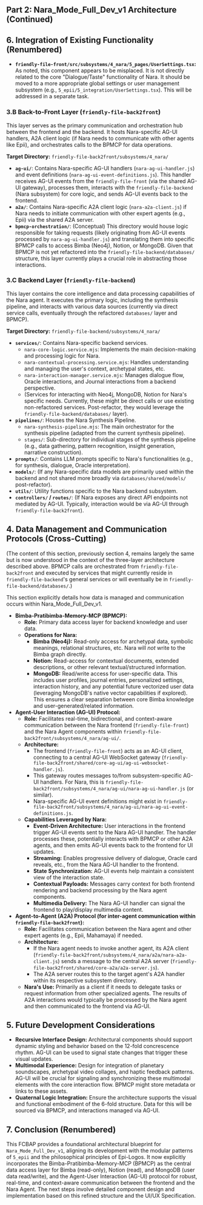 ## Part 2: Nara_Mode_Full_Dev_v1 Architecture (Continued)

## 6. Integration of Existing Functionality (Renumbered)

- **`friendly-file-front/src/subsystems/4_nara/5_pages/UserSettings.tsx`:** As noted, this component appears to be misplaced. It is not directly related to the core "Dialogue/Taste" functionality of Nara. It should be moved to a more appropriate global settings or user management subsystem (e.g., `5_epii/5_integration/UserSettings.tsx`). This will be addressed in a separate task.

### 3.B Back-to-Front Layer (`friendly-file-back2front`)

This layer serves as the primary communication and orchestration hub between the frontend and the backend. It hosts Nara-specific AG-UI handlers, A2A client logic (if Nara needs to communicate with other agents like Epii), and orchestrates calls to the BPMCP for data operations.

**Target Directory:** `friendly-file-back2front/subsystems/4_nara/`

- **`ag-ui/`**: Contains Nara-specific AG-UI handlers (`nara-ag-ui-handler.js`) and event definitions (`nara-ag-ui-event-definitions.js`). This handler receives AG-UI events from the `friendly-file-front` (via the shared AG-UI gateway), processes them, interacts with the `friendly-file-backend` (Nara subsystem) for core logic, and sends AG-UI events back to the frontend.
- **`a2a/`**: Contains Nara-specific A2A client logic (`nara-a2a-client.js`) if Nara needs to initiate communication with other expert agents (e.g., Epii) via the shared A2A server.
- **`bpmcp-orchestration/`**: (Conceptual) This directory would house logic responsible for taking requests (likely originating from AG-UI events processed by `nara-ag-ui-handler.js`) and translating them into specific BPMCP calls to access Bimba (Neo4j), Notion, or MongoDB. Given that BPMCP is not yet refactored into the `friendly-file-backend/databases/` structure, this layer currently plays a crucial role in abstracting those interactions.

### 3.C Backend Layer (`friendly-file-backend`)

This layer contains the core intelligence and data processing capabilities of the Nara agent. It executes the primary logic, including the synthesis pipeline, and interacts with various data sources (currently via direct service calls, eventually through the refactored `databases/` layer and BPMCP).

**Target Directory:** `friendly-file-backend/subsystems/4_nara/`

- **`services/`**: Contains Nara-specific backend services.
    - `nara-core-logic.service.mjs`: Implements the main decision-making and processing logic for Nara.
    - `nara-contextual-processing.service.mjs`: Handles understanding and managing the user's context, archetypal states, etc.
    - `nara-interaction-manager.service.mjs`: Manages dialogue flow, Oracle interactions, and Journal interactions from a backend perspective.
    - (Services for interacting with Neo4j, MongoDB, Notion for Nara's specific needs. Currently, these might be direct calls or use existing non-refactored services. Post-refactor, they would leverage the `friendly-file-backend/databases/` layer).
- **`pipelines/`**: Houses the Nara Synthesis Pipeline.
    - `nara-synthesis-pipeline.mjs`: The main orchestrator for the synthesis pipeline (adapted from the current synthesis pipeline).
    - `stages/`: Sub-directory for individual stages of the synthesis pipeline (e.g., data gathering, pattern recognition, insight generation, narrative construction).
- **`prompts/`**: Contains LLM prompts specific to Nara's functionalities (e.g., for synthesis, dialogue, Oracle interpretation).
- **`models/`**: (If any Nara-specific data models are primarily used within the backend and not shared more broadly via `databases/shared/models/` post-refactor).
- **`utils/`**: Utility functions specific to the Nara backend subsystem.
- **`controllers/` / `routes/`**: (If Nara exposes any direct API endpoints not mediated by AG-UI. Typically, interaction would be via AG-UI through `friendly-file-back2front`).

## 4. Data Management and Communication Protocols (Cross-Cutting)

(The content of this section, previously section 4, remains largely the same but is now understood in the context of the three-layer architecture described above. BPMCP calls are orchestrated from `friendly-file-back2front` and executed by services that might currently reside in `friendly-file-backend`'s general services or will eventually be in `friendly-file-backend/databases/`.)

This section explicitly details how data is managed and communication occurs within Nara_Mode_Full_Dev_v1.

- **Bimba-Pratibimba-Memory-MCP (BPMCP):**
    - **Role:** Primary data access layer for backend knowledge and user data.
    - **Operations for Nara:**
        - **Bimba (Neo4j):** Read-only access for archetypal data, symbolic meanings, relational structures, etc. Nara will *not* write to the Bimba graph directly.
        - **Notion:** Read-access for contextual documents, extended descriptions, or other relevant textual/structured information.
        - **MongoDB:** Read/write access for user-specific data. This includes user profiles, journal entries, personalized settings, interaction history, and any potential future vectorized user data (leveraging MongoDB's native vector capabilities if explored). This ensures a clear separation between core Bimba knowledge and user-generated/related information.
- **Agent-User Interaction (AG-UI) Protocol:**
    - **Role:** Facilitates real-time, bidirectional, and context-aware communication between the Nara frontend (`friendly-file-front`) and the Nara Agent components within `friendly-file-back2front/subsystems/4_nara/ag-ui/`.
    - **Architecture:**
        - The frontend (`friendly-file-front`) acts as an AG-UI client, connecting to a central AG-UI WebSocket gateway (`friendly-file-back2front/shared/core-ag-ui/ag-ui-websocket-handler.js`).
        - This gateway routes messages to/from subsystem-specific AG-UI handlers. For Nara, this is `friendly-file-back2front/subsystems/4_nara/ag-ui/nara-ag-ui-handler.js` (or similar).
        - Nara-specific AG-UI event definitions might exist in `friendly-file-back2front/subsystems/4_nara/ag-ui/nara-ag-ui-event-definitions.js`.
    - **Capabilities Leveraged by Nara:**
        - **Event-Driven Architecture:** User interactions in the frontend trigger AG-UI events sent to the Nara AG-UI handler. The handler processes these, potentially interacts with BPMCP or other A2A agents, and then emits AG-UI events back to the frontend for UI updates.
        - **Streaming:** Enables progressive delivery of dialogue, Oracle card reveals, etc., from the Nara AG-UI handler to the frontend.
        - **State Synchronization:** AG-UI events help maintain a consistent view of the interaction state.
        - **Contextual Payloads:** Messages carry context for both frontend rendering and backend processing by the Nara agent components.
        - **Multimedia Delivery:** The Nara AG-UI handler can signal the frontend to play/display multimedia content.
- **Agent-to-Agent (A2A) Protocol (for inter-agent communication within `friendly-file-back2front`):**
    - **Role:** Facilitates communication between the Nara agent and other expert agents (e.g., Epii, Mahamaya) if needed.
    - **Architecture:**
        - If the Nara agent needs to invoke another agent, its A2A client (`friendly-file-back2front/subsystems/4_nara/a2a/nara-a2a-client.js`) sends a message to the central A2A server (`friendly-file-back2front/shared/core-a2a/a2a-server.js`).
        - The A2A server routes this to the target agent's A2A handler within its respective subsystem directory.
    - **Nara's Use:** Primarily as a client if it needs to delegate tasks or request information from other specialized agents. The results of A2A interactions would typically be processed by the Nara agent and then communicated to the frontend via AG-UI.

## 5. Future Development Considerations

- **Recursive Interface Design:** Architectural components should support dynamic styling and behavior based on the 12-fold concrescence rhythm. AG-UI can be used to signal state changes that trigger these visual updates.
- **Multimodal Experience:** Design for integration of planetary soundscapes, archetypal video collages, and haptic feedback patterns. AG-UI will be crucial for signaling and synchronizing these multimodal elements with the core interaction flow. BPMCP might store metadata or links to these assets.
- **Quaternal Logic Integration:** Ensure the architecture supports the visual and functional embodiment of the 6-fold structure. Data for this will be sourced via BPMCP, and interactions managed via AG-UI.

## 7. Conclusion (Renumbered)

This FCBAP provides a foundational architectural blueprint for `Nara_Mode_Full_Dev_v1`, aligning its development with the modular patterns of `5_epii` and the philosophical principles of Epi-Logos. It now explicitly incorporates the Bimba-Pratibimba-Memory-MCP (BPMCP) as the central data access layer for Bimba (read-only), Notion (read), and MongoDB (user data read/write), and the Agent-User Interaction (AG-UI) protocol for robust, real-time, and context-aware communication between the frontend and the Nara Agent. The next steps involve detailed component design and implementation based on this refined structure and the UI/UX Specification.